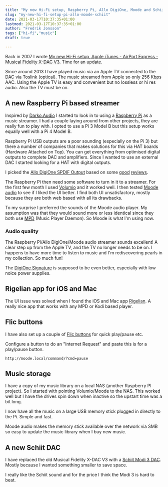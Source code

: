 ```yaml
---
title: "My new Hi-Fi setup, Raspberry Pi, Allo DigiOne, Moode and Schiit DAC"
slug: "my-new-hi-fi-setup-pi-allo-moode-schiit"
date: 2021-03-17T10:37:35+01:00
lastmod: 2021-03-17T10:37:35+01:00
author: "Fredrik Jonsson"
tags: ["hi-fi","music"]
draft: true

---
```


Back in 2007 I wrote [My new Hi-Fi setup, Apple iTunes - AirPort Express - Musical Fidelity X-DAC V3](/post/2007/08/17/my-new-hi-fi-setup-apple-itunes-airport-express-musical-fidelity-x-dac-v3/). Time for an update.

Since around 2013 I have played music via an Apple TV connected to the DAC via Toslink (optical). The music streamed from Apple so only 256 Kbps AAC. Using the Apple TV is easy and convenient but no lossless or hi res audio. Also the TV must be on.

## A new Raspberry Pi based streamer

Inspired by [Darko.Audio](https://darko.audio/) I started to look in to using a [Raspberry Pi](https://www.raspberrypi.org/) as a music streamer. I had a couple laying around from other projects, they are really fun to play with. I opted to use a Pi 3 Model B but this setup works equally well with a Pi 4 Model B.

Raspberry Pi USB outputs are a poor sounding (especially on the Pi 3) but there a number of companies that makes solutions for this via HAT boards (Hardware Attached on Top). You can get everything from optimised digital outputs to complete DAC and amplifiers. Since I wanted to use an external DAC I started looking for a HAT with digital outputs.

I picked the [Allo DigiOne SPDIF Output](https://allo.com/sparky/digione.html) based on some [good](https://www.youtube.com/watch?v=8Iey5yKd-p4) [reviews](https://darko.audio/2017/08/allos-digione-pulls-five-star-sound-quality-from-the-raspberry-pi/).

The Raspberry Pi then need some software to turn in it to a streamer. For the first few month I used [Volumio](https://volumio.org/) and it worked well. I then tested [Moode audio](https://moodeaudio.org/) to see if I liked the UI better. I find both UI unsatisfactory, mostly because they are both web based with all its drawbacks.

To my surprise I preferred the sounds of the Moode audio player. My assumption was that they would sound more or less identical since they both use [MPD](https://www.musicpd.org/) (Music Player Daemon). So Moode is what I'm using now.


### Audio quality

The Raspberry Pi/Allo DigiOne/Moode audio streamer sounds excellent! A clear step up from the Apple TV, and the TV no longer needs to be on. I happens to have more time to listen to music and I'm rediscovering pearls in my collection. So much fun!

The [DigiOne Signature](https://allo.com/sparky/digione-signature.html) is supposed to be even better, especially with low noice power supplies.


## Rigelian app for iOS and Mac

The UI issue was solved when I found the iOS and Mac app [Rigelian](https://www.rigelian.net/). A really nice app that works with any MPD or Kodi based player.


## Flic buttons

I have also set up a couple of [Flic buttons](https://flic.io/) for quick play/pause etc.

Configure a button to do an "Internet Request" and paste this is for a play/pause button.

~~~~
http://moode.local/command/?cmd=pause
~~~~


## Music storage

I have a copy of my music library on a local NAS (another Raspberry PI project). So I started with pointing Volumio/Moode to the NAS. This worked well but I have the drives spin down when inactive so the upstart time was a bit long.

I now have all the music on a large USB memory stick plugged in directly to the Pi. Simple and fast.

Moode audio makes the memory stick  available over the network via SMB so easy to update the music library when I buy new music.


## A new Schiit DAC

I have replaced the old Musical Fidelity X-DAC V3 with a [Schiit Modi 3 DAC](https://www.schiit-europe.com/product/modi-3-affordable-do-all-dacs/). Mostly because I wanted something smaller to save space.

I really like the Schiit sound and for the price I think the Modi 3 is hard to beat.
